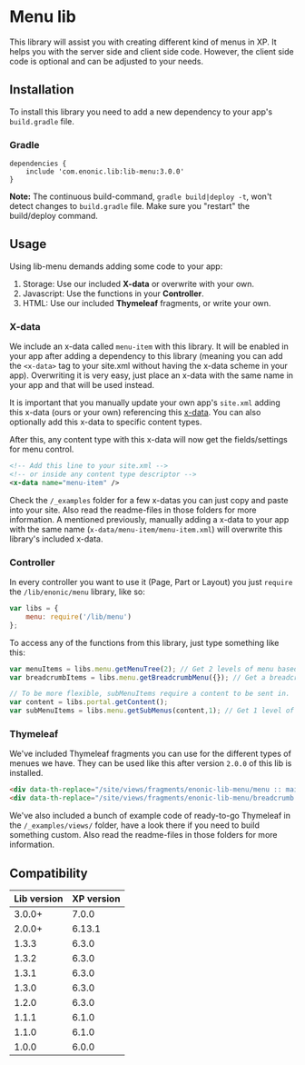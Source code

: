 # Menu lib

This library will assist you with creating different kind of menus in XP. 
It helps you with the server side and client side code. 
However, the client side code is optional and can be adjusted to your needs.

## Installation

To install this library you need to add a new dependency to your app's `build.gradle` file.

### Gradle

```
dependencies {
    include 'com.enonic.lib:lib-menu:3.0.0'
}
```

**Note:** The continuous build-command, `gradle build|deploy -t`, won't detect changes to `build.gradle` file. Make sure you "restart" the build/deploy command.

## Usage

Using lib-menu demands adding some code to your app:

1. Storage: Use our included **X-data** or overwrite with your own.
2. Javascript: Use the functions in your **Controller**.
3. HTML: Use our included **Thymeleaf** fragments, or write your own.

### X-data

We include an x-data called `menu-item` with this library. 
It will be enabled in your app after adding a dependency to this library 
(meaning you can add the `<x-data>` tag to your site.xml without having the x-data scheme in your app). Overwriting it is very easy, just place an x-data with the same name in your app and that will be used instead.

It is important that you manually update your own app's `site.xml` adding this x-data (ours or your own) referencing this [x-data](https://developer.enonic.com/docs/xp/stable/cms/x-data). 
You can also optionally add this x-data to specific content types.

After this, any content type with this x-data will now get the fields/settings for menu control.

```xml
<!-- Add this line to your site.xml -->
<!-- or inside any content type descriptor -->
<x-data name="menu-item" />
```

Check the `/_examples` folder for a few x-datas you can just copy and paste into your site. Also read the readme-files in those folders for more information. A mentioned previously, manually adding a x-data to your app with the same name (`x-data/menu-item/menu-item.xml`) will overwrite this library's included x-data.

### Controller

In every controller you want to use it (Page, Part or Layout) you just `require` the `/lib/enonic/menu` library, like so:

```javascript
var libs = {
    menu: require('/lib/menu')
};
```

To access any of the functions from this library, just type something like this:

```javascript
var menuItems = libs.menu.getMenuTree(2); // Get 2 levels of menu based on content setting 'Show in menu'.
var breadcrumbItems = libs.menu.getBreadcrumbMenu({}); // Get a breadcrumb menu for current content.

// To be more flexible, subMenuItems require a content to be sent in.
var content = libs.portal.getContent();
var subMenuItems = libs.menu.getSubMenus(content,1); // Get 1 level of submenu (from current content)
```

### Thymeleaf

We've included Thymeleaf fragments you can use for the different types of menues we have. They can be used like this after version `2.0.0` of this lib is installed.

```html
<div data-th-replace="/site/views/fragments/enonic-lib-menu/menu :: main-menu"></div>
<div data-th-replace="/site/views/fragments/enonic-lib-menu/breadcrumb :: breadcrumb"></div>
```

We've also included a bunch of example code of ready-to-go Thymeleaf in the `/_examples/views/` folder, have a look there if you need to build something custom. Also read the readme-files in those folders for more information.

## Compatibility

| Lib version        | XP version |
| ------------- | ------------- |
| 3.0.0+ | 7.0.0 |
| 2.0.0+ | 6.13.1 |
| 1.3.3 | 6.3.0 |
| 1.3.2 | 6.3.0 |
| 1.3.1 | 6.3.0 |
| 1.3.0 | 6.3.0 |
| 1.2.0 | 6.3.0 |
| 1.1.1 | 6.1.0 |
| 1.1.0 | 6.1.0 |
| 1.0.0 | 6.0.0 |
